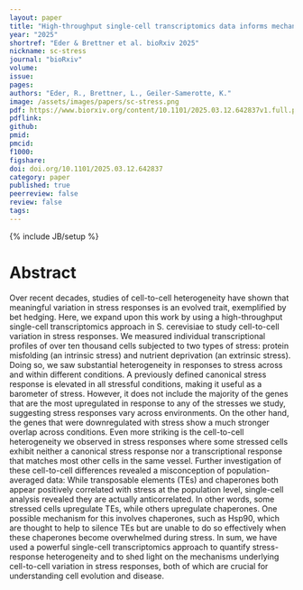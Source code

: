 ```yaml
---
layout: paper
title: "High-throughput single-cell transcriptomics data informs mechanisms underlying cell-to-cell differences in stress responses"
year: "2025"
shortref: "Eder & Brettner et al. bioRxiv 2025"
nickname: sc-stress
journal: "bioRxiv"
volume: 
issue: 
pages: 
authors: "Eder, R., Brettner, L., Geiler-Samerotte, K."
image: /assets/images/papers/sc-stress.png
pdf: https://www.biorxiv.org/content/10.1101/2025.03.12.642837v1.full.pdf
pdflink: 
github: 
pmid: 
pmcid: 
f1000: 
figshare: 
doi: doi.org/10.1101/2025.03.12.642837
category: paper
published: true
peerreview: false
review: false
tags: 
---
```

{% include JB/setup %}

# Abstract 

Over recent decades, studies of cell-to-cell heterogeneity have shown that meaningful variation in stress responses is an evolved trait, exemplified by bet hedging. Here, we expand upon this work by using a high-throughput single-cell transcriptomics approach in S. cerevisiae to study cell-to-cell variation in stress responses. We measured individual transcriptional profiles of over ten thousand cells subjected to two types of stress: protein misfolding (an intrinsic stress) and nutrient deprivation (an extrinsic stress). Doing so, we saw substantial heterogeneity in responses to stress across and within different conditions. A previously defined canonical stress response is elevated in all stressful conditions, making it useful as a barometer of stress. However, it does not include the majority of the genes that are the most upregulated in response to any of the stresses we study, suggesting stress responses vary across environments. On the other hand, the genes that were downregulated with stress show a much stronger overlap across conditions. Even more striking is the cell-to-cell heterogeneity we observed in stress responses where some stressed cells exhibit neither a canonical stress response nor a transcriptional response that matches most other cells in the same vessel. Further investigation of these cell-to-cell differences revealed a misconception of population-averaged data: While transposable elements (TEs) and chaperones both appear positively correlated with stress at the population level, single-cell analysis revealed they are actually anticorrelated. In other words, some stressed cells upregulate TEs, while others upregulate chaperones. One possible mechanism for this involves chaperones, such as Hsp90, which are thought to help to silence TEs but are unable to do so effectively when these chaperones become overwhelmed during stress. In sum, we have used a powerful single-cell transcriptomics approach to quantify stress-response heterogeneity and to shed light on the mechanisms underlying cell-to-cell variation in stress responses, both of which are crucial for understanding cell evolution and disease.